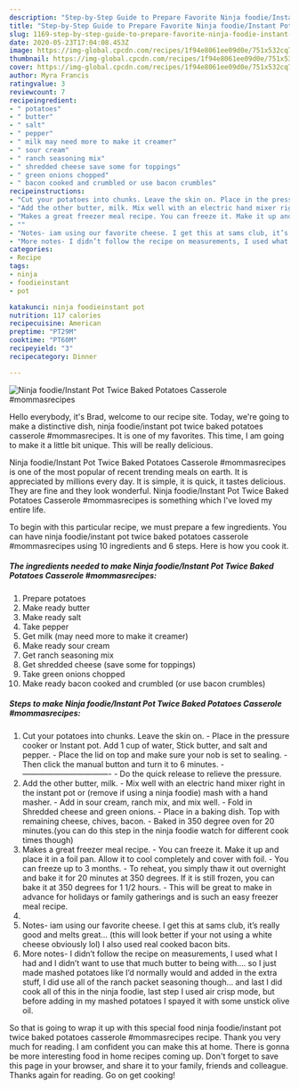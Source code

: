 ```yaml
---
description: "Step-by-Step Guide to Prepare Favorite Ninja foodie/Instant Pot Twice Baked Potatoes Casserole #mommasrecipes"
title: "Step-by-Step Guide to Prepare Favorite Ninja foodie/Instant Pot Twice Baked Potatoes Casserole #mommasrecipes"
slug: 1169-step-by-step-guide-to-prepare-favorite-ninja-foodie-instant-pot-twice-baked-potatoes-casserole-mommasrecipes
date: 2020-05-23T17:04:08.453Z
image: https://img-global.cpcdn.com/recipes/1f94e8061ee09d0e/751x532cq70/ninja-foodieinstant-pot-twice-baked-potatoes-casserole-mommasrecipes-recipe-main-photo.jpg
thumbnail: https://img-global.cpcdn.com/recipes/1f94e8061ee09d0e/751x532cq70/ninja-foodieinstant-pot-twice-baked-potatoes-casserole-mommasrecipes-recipe-main-photo.jpg
cover: https://img-global.cpcdn.com/recipes/1f94e8061ee09d0e/751x532cq70/ninja-foodieinstant-pot-twice-baked-potatoes-casserole-mommasrecipes-recipe-main-photo.jpg
author: Myra Francis
ratingvalue: 3
reviewcount: 7
recipeingredient:
- " potatoes"
- " butter"
- " salt"
- " pepper"
- " milk may need more to make it creamer"
- " sour cream"
- " ranch seasoning mix"
- " shredded cheese save some for toppings"
- " green onions chopped"
- " bacon cooked and crumbled or use bacon crumbles"
recipeinstructions:
- "Cut your potatoes into chunks. Leave the skin on. Place in the pressure cooker or Instant pot. Add 1 cup of water, Stick butter, and salt and pepper. Place the lid on top and make sure your nob is set to sealing. Then click the manual button and turn it to 6 minutes. ———————————- Do the quick release to relieve the pressure."
- "Add the other butter, milk. Mix well with an electric hand mixer right in the instant pot or (remove if using a ninja foodie) mash with a hand masher. Add in sour cream, ranch mix, and mix well. Fold in Shredded cheese and green onions. Place in a baking dish. Top with remaining cheese, chives, bacon. Baked in 350 degree oven for 20 minutes.(you can do this step in the ninja foodie watch for different cook times though)"
- "Makes a great freezer meal recipe. You can freeze it. Make it up and place it in a foil pan. Allow it to cool completely and cover with foil. You can freeze up to 3 months. To reheat, you simply thaw it out overnight and bake it for 20 minutes at 350 degrees. If it is still frozen, you can bake it at 350 degrees for 1 1/2 hours. This will be great to make in advance for holidays or family gatherings and is such an easy freezer meal recipe."
- ""
- "Notes- iam using our favorite cheese. I get this at sams club, it’s really good and melts great... (this will look better if your not using a white cheese obviously lol) I also used real cooked bacon bits."
- "More notes- I didn’t follow the recipe on measurements, I used what I had and I didn’t want to use that much butter to being with.... so I just made mashed potatoes like I’d normally would and added in the extra stuff, I did use all of the ranch packet seasoning though... and last I did cook all of this in the ninja foodie, last step I used air crisp mode, but before adding in my mashed potatoes I spayed it with some unstick olive oil."
categories:
- Recipe
tags:
- ninja
- foodieinstant
- pot

katakunci: ninja foodieinstant pot 
nutrition: 117 calories
recipecuisine: American
preptime: "PT29M"
cooktime: "PT60M"
recipeyield: "3"
recipecategory: Dinner

---
```



![Ninja foodie/Instant Pot Twice Baked Potatoes Casserole #mommasrecipes](https://img-global.cpcdn.com/recipes/1f94e8061ee09d0e/751x532cq70/ninja-foodieinstant-pot-twice-baked-potatoes-casserole-mommasrecipes-recipe-main-photo.jpg)

Hello everybody, it's Brad, welcome to our recipe site. Today, we're going to make a distinctive dish, ninja foodie/instant pot twice baked potatoes casserole #mommasrecipes. It is one of my favorites. This time, I am going to make it a little bit unique. This will be really delicious.

Ninja foodie/Instant Pot Twice Baked Potatoes Casserole #mommasrecipes is one of the most popular of recent trending meals on earth. It is appreciated by millions every day. It is simple, it is quick, it tastes delicious. They are fine and they look wonderful. Ninja foodie/Instant Pot Twice Baked Potatoes Casserole #mommasrecipes is something which I've loved my entire life.




To begin with this particular recipe, we must prepare a few ingredients. You can have ninja foodie/instant pot twice baked potatoes casserole #mommasrecipes using 10 ingredients and 6 steps. Here is how you cook it.

<!--inarticleads1-->

##### The ingredients needed to make Ninja foodie/Instant Pot Twice Baked Potatoes Casserole #mommasrecipes:

1. Prepare  potatoes
1. Make ready  butter
1. Make ready  salt
1. Take  pepper
1. Get  milk (may need more to make it creamer)
1. Make ready  sour cream
1. Get  ranch seasoning mix
1. Get  shredded cheese (save some for toppings)
1. Take  green onions chopped
1. Make ready  bacon cooked and crumbled (or use bacon crumbles)




<!--inarticleads2-->

##### Steps to make Ninja foodie/Instant Pot Twice Baked Potatoes Casserole #mommasrecipes:

1. Cut your potatoes into chunks. Leave the skin on. - Place in the pressure cooker or Instant pot. Add 1 cup of water, Stick butter, and salt and pepper. - Place the lid on top and make sure your nob is set to sealing. - Then click the manual button and turn it to 6 minutes. - ———————————- - Do the quick release to relieve the pressure.
1. Add the other butter, milk. - Mix well with an electric hand mixer right in the instant pot or (remove if using a ninja foodie) mash with a hand masher. - Add in sour cream, ranch mix, and mix well. - Fold in Shredded cheese and green onions. - Place in a baking dish. Top with remaining cheese, chives, bacon. - Baked in 350 degree oven for 20 minutes.(you can do this step in the ninja foodie watch for different cook times though)
1. Makes a great freezer meal recipe. - You can freeze it. Make it up and place it in a foil pan. Allow it to cool completely and cover with foil. - You can freeze up to 3 months. - To reheat, you simply thaw it out overnight and bake it for 20 minutes at 350 degrees. If it is still frozen, you can bake it at 350 degrees for 1 1/2 hours. - This will be great to make in advance for holidays or family gatherings and is such an easy freezer meal recipe.
1. 
1. Notes- iam using our favorite cheese. I get this at sams club, it’s really good and melts great... (this will look better if your not using a white cheese obviously lol) I also used real cooked bacon bits.
1. More notes- I didn’t follow the recipe on measurements, I used what I had and I didn’t want to use that much butter to being with.... so I just made mashed potatoes like I’d normally would and added in the extra stuff, I did use all of the ranch packet seasoning though... and last I did cook all of this in the ninja foodie, last step I used air crisp mode, but before adding in my mashed potatoes I spayed it with some unstick olive oil.




So that is going to wrap it up with this special food ninja foodie/instant pot twice baked potatoes casserole #mommasrecipes recipe. Thank you very much for reading. I am confident you can make this at home. There is gonna be more interesting food in home recipes coming up. Don't forget to save this page in your browser, and share it to your family, friends and colleague. Thanks again for reading. Go on get cooking!
